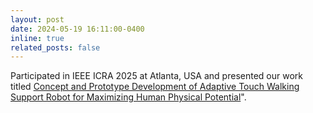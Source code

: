 ```yaml
---
layout: post
date: 2024-05-19 16:11:00-0400
inline: true
related_posts: false
---
```

Participated in IEEE ICRA 2025 at Atlanta, USA and presented our work titled [Concept and Prototype Development of Adaptive Touch Walking Support Robot for Maximizing Human Physical Potential](https://ieeexplore.ieee.org/abstract/document/10560462)". 
